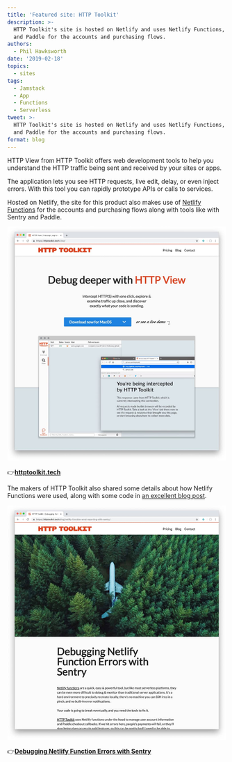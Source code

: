 ```yaml
---
title: 'Featured site: HTTP Toolkit'
description: >-
  HTTP Toolkit's site is hosted on Netlify and uses Netlify Functions, Sentry,
  and Paddle for the accounts and purchasing flows.
authors:
  - Phil Hawksworth
date: '2019-02-18'
topics:
  - sites
tags:
  - Jamstack
  - App
  - Functions
  - Serverless
tweet: >-
  HTTP Toolkit's site is hosted on Netlify and uses Netlify Functions, Sentry,
  and Paddle for the accounts and purchasing flows.
format: blog
---
```

HTTP View from HTTP Toolkit offers web development tools to help you understand the HTTP traffic being sent and received by your sites or apps. 

The application lets you see HTTP requests, live edit, delay, or even inject errors. With this tool you can rapidly prototype APIs or calls to services.

Hosted on Netlify, the site for this product also makes use of [Netlify Functions](https://www.netlify.com/features/functions/) for the accounts and purchasing flows along with tools like with Sentry and Paddle.

![HTTP Toolkit screenshot](/v3/img/blog/featured-site-http-toolkit.jpg "HTTP Toolkit")


👉[**httptoolkit.tech**](https://httptoolkit.tech)


The makers of HTTP Toolkit also shared some details about how Netlify Functions were used, along with some code in [an excellent blog post](https://httptoolkit.tech/blog/netlify-function-error-reporting-with-sentry/).


![HTTP Toolkit blog screenshot](/v3/img/blog/featured-site-http-toolkit-blog.jpg "HTTP Toolkit used Netlify Functions")

👉[**Debugging Netlify Function Errors with Sentry**](https://httptoolkit.tech/blog/netlify-function-error-reporting-with-sentry/)

